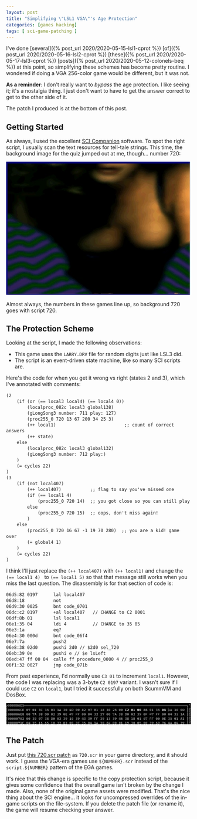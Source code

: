 ```yaml
---
layout: post
title: "Simplifying \"LSL1 VGA\"'s Age Protection"
categories: [games hacking]
tags: [ sci-game-patching ]
---
```


I've done [several]({% post_url 2020/2020-05-15-lsl1-cprot %})
[of]({% post_url 2020/2020-05-16-lsl2-cprot %})
[these]({% post_url 2020/2020-05-17-lsl3-cprot %})
[posts]({% post_url 2020/2020-05-12-colonels-beq %})
at this point, so simplifying these schemes has become pretty
routine.  I wondered if doing a VGA 256-color game would be
different, but it was not.

**As a reminder**: I don't really want to _bypass_ the age protection. I
like seeing it; it's a nostalgia thing.  I just don't want to have to get
the answer correct to get to the other side of it.

The patch I produced is at the bottom of this post.

## Getting Started

As always, I used the excellent [SCI Companion](http://scicompanion.com/)
software.  To spot the right script, I usually scan the text resources for
tell-tale strings.  This time, the background image for the quiz jumped out
at me, though... number 720:

![background image screenshot](/assets/2020/09/lsl1-vga-distinctive.jpg)

Almost always, the numbers in these games line up, so background 720 goes with script 720.

## The Protection Scheme

Looking at the script, I made the following observations:

  - This game uses the `LARRY.DRV` file for random digits just like LSL3 did.
  - The script is an event-driven state machine, like so many SCI scripts are.

Here's the code for when you get it wrong vs right (states 2 and 3), which I've
annotated with comments:

~~~~~~
(2
    (if (or (== local3 local4) (== local4 0))
        (localproc_082c local3 global138)
        (gLongSong3 number: 711 play: 127)
        (proc255_0 720 13 67 200 34 25 3)
        (++ local1)                          ;; count of correct answers
        (++ state)
    else
        (localproc_082c local3 global132)
        (gLongSong3 number: 712 play:)
    )
    (= cycles 22)
)
(3
    (if (not local407)
        (++ local407)           ;; flag to say you've missed one
        (if (== local1 4)
            (proc255_0 720 14)  ;; you got close so you can still play
        else
            (proc255_0 720 15)  ;; oops, don't miss again!
        )
    else
        (proc255_0 720 16 67 -1 19 70 280)  ;; you are a kid! game over
        (= global4 1)
    )
    (= cycles 22)
)
~~~~~~

I think I'll just replace the `(++ local407)` with `(++ local1)` and change
the `(== local1 4) ` to `(== local1 5)` so that that message
still works when you miss the last question.  The disassembly is for that
section of code is:

~~~~~~
06d5:82 0197      lal local407 
06d8:18           not 
06d9:30 0025      bnt code_0701 
06dc:c2 0197      +al local407   // CHANGE to C2 0001 
06df:8b 01        lsl local1 
06e1:35 04        ldi 4          // CHANGE to 35 05
06e3:1a           eq? 
06e4:30 000d      bnt code_06f4 
06e7:7a           push2 
06e8:38 02d0      pushi 2d0 // $2d0 sel_720
06eb:39 0e        pushi e // $e lsLeft
06ed:47 ff 00 04  calle ff procedure_0000 4 // proc255_0 
06f1:32 0027      jmp code_071b 
~~~~~~

From past experience, I'd normally use `C3 01` to increment `local1`.  However, the code I
was replacing was a 3-byte `C2 0197` variant. I wasn't sure if I could use `C2`
on `local1`, but I tried it successfully on both ScummVM and DosBox.

![screenshot of the patch](/assets/2020/09/lsl-vga-hexedit.png)

## The Patch

Just put [this 720.scr patch](/assets/2020/09/720.scr) as `720.scr` in
your game directory, and it should work.  I guess the VGA-era games use
`${NUMBER}.scr` instead of the `script.${NUMBER}` pattern of the EGA games.

It's nice that this change is
specific to the copy protection script, because it gives some confidence that
the overall game isn't broken by the change I made.  Also, none of the original
game assets were modified.  That's the nice thing about the SCI engine... it
looks for uncompressed overrides of the in-game scripts on the file-system.  If
you delete the patch file (or rename it), the game will resume checking your
answer.
